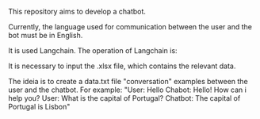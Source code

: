 This repository aims to develop a chatbot.

Currently, the language used for communication between the user and the bot must be in English. 

It is used Langchain. The operation of Langchain is:





It is necessary to input the .xlsx file, which contains the relevant data. 

The ideia is to create a data.txt file "conversation" examples between the user and the chatbot. For example:
"User: Hello
Chabot: Hello! How can i help you?
User: What is the capital of Portugal?
Chatbot: The capital of Portugal is Lisbon"

